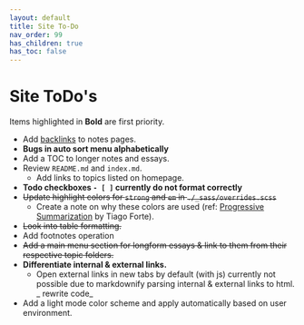 ```yaml
---
layout: default
title: Site To-Do
nav_order: 99
has_children: true
has_toc: false
---
```


# Site ToDo's

Items highlighted in **Bold** are first priority.

- Add [backlinks](https://github.com/andymatuschak/note-link-janitor) to notes pages.
- **Bugs in auto sort menu alphabetically**
- Add a TOC to longer notes and essays.
- Review `README.md` and `index.md`.
  - Add links to topics listed on homepage.
- **Todo checkboxes `- [ ]` currently do not format correctly**
- ~~Update highlight colors for `strong` and `em` in `./_sass/overrides.scss`~~
  - Create a note on why these colors are used (ref: [Progressive Summarization](https://fortelabs.co/blog/progressive-summarization-a-practical-technique-for-designing-discoverable-notes/#:~:text=Progressive%20Summarization%20focuses%20therefore%20on,little%20as%20the%20information%20deserves.) by Tiago Forte).
- ~~Look into table formatting.~~
- Add footnotes operation
- ~~Add a main menu section for longform essays & link to them from their respective topic folders.~~
- **Differentiate internal & external links.**
  - Open external links in new tabs by default (with js) currently not possible due to markdownify parsing internal & external links to html. _ rewrite code_
- Add a light mode color scheme and apply automatically based on user environment.
